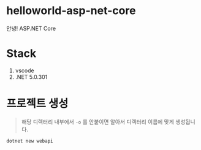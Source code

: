 # helloworld-asp-net-core

안녕! ASP.NET Core

# Stack

1. vscode
1. .NET 5.0.301

# 프로젝트 생성

> 해당 디렉터리 내부에서 `-o` 를 안붙이면 알아서 디렉터리 이름에 맞게 생성됩니다.

```shell
dotnet new webapi
```
